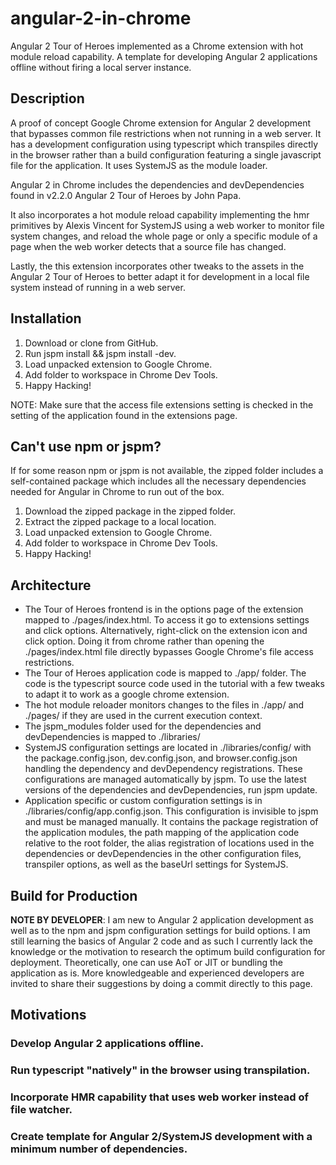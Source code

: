 # angular-2-in-chrome
Angular 2 Tour of Heroes implemented as a Chrome extension with hot module reload capability. A template for developing Angular 2 applications offline without firing a local server instance.

## Description
A proof of concept Google Chrome extension for Angular 2 development that bypasses common file restrictions when not running in a web server. It has a development configuration using typescript which transpiles directly in the browser rather than a build configuration featuring a single javascript file for the application. It uses SystemJS as the module loader.

Angular 2 in Chrome includes the dependencies and devDependencies found in v2.2.0 Angular 2 Tour of Heroes by John Papa. 

It also incorporates a hot module reload capability implementing the hmr primitives by Alexis Vincent for SystemJS using a web worker to monitor file system changes, and reload the whole page or only a specific module of a page when the web worker detects that a source file has changed.

Lastly, the this extension incorporates other tweaks to the assets in the Angular 2 Tour of Heroes to better adapt it for development in a local file system instead of running in a web server.

## Installation
1. Download or clone from GitHub.
2. Run jspm install && jspm install -dev.
3. Load unpacked extension to Google Chrome.
4. Add folder to workspace in Chrome Dev Tools.
5. Happy Hacking!

NOTE: Make sure that the access file extensions setting is checked in the setting of the application found in the extensions page.

## Can't use npm or jspm?
If for some reason npm or jspm is not available, the zipped folder includes a self-contained package which includes all the necessary dependencies needed for Angular in Chrome to run out of the box.

1. Download the zipped package in the zipped folder.
2. Extract the zipped package to a local location.
3. Load unpacked extension to Google Chrome.
4. Add folder to workspace in Chrome Dev Tools.
5. Happy Hacking!

## Architecture
- The Tour of Heroes frontend is in the options page of the extension mapped to ./pages/index.html. To access it go to extensions settings and click options. Alternatively, right-click on the extension icon and click option. Doing it from chrome rather than opening the ./pages/index.html file directly bypasses Google Chrome's file access restrictions.
- The Tour of Heroes application code is mapped to ./app/ folder. The code is the typescript source code used in the tutorial with a few tweaks to adapt it to work as a google chrome extension.
- The hot module reloader monitors changes to the files in ./app/ and ./pages/ if they are used in the current execution context.
- The jspm_modules folder used for the dependencies and devDependencies is mapped to ./libraries/
- SystemJS configuration settings are located in ./libraries/config/ with the package.config.json, dev.config.json, and browser.config.json handling the dependency and devDependency registrations. These configurations are managed automatically by jspm. To use the latest versions of the dependencies and devDependencies, run jspm update.
- Application specific or custom configuration settings is in ./libraries/config/app.config.json. This configuration is invisible to jspm and must be managed manually. It contains the package registration of the application modules, the path mapping of the application code relative to the root folder, the alias registration of locations used in the dependencies or devDependencies in the other configuration files, transpiler options, as well as the baseUrl settings for SystemJS.

## Build for Production
**NOTE BY DEVELOPER**: I am new to Angular 2 application development as well as to the npm and jspm configuration settings for build options. I am still learning the basics of Angular 2 code and as such I currently lack the knowledge or the motivation to research the optimum build configuration for deployment. Theoretically, one can use AoT or JIT or bundling the application as is. More knowledgeable and experienced developers are invited to share their suggestions by doing a commit directly to this page.

## Motivations
### Develop Angular 2 applications offline.

### Run typescript "natively" in the browser using transpilation.

### Incorporate HMR capability that uses web worker instead of file watcher.

### Create template for Angular 2/SystemJS development with a minimum number of dependencies.
